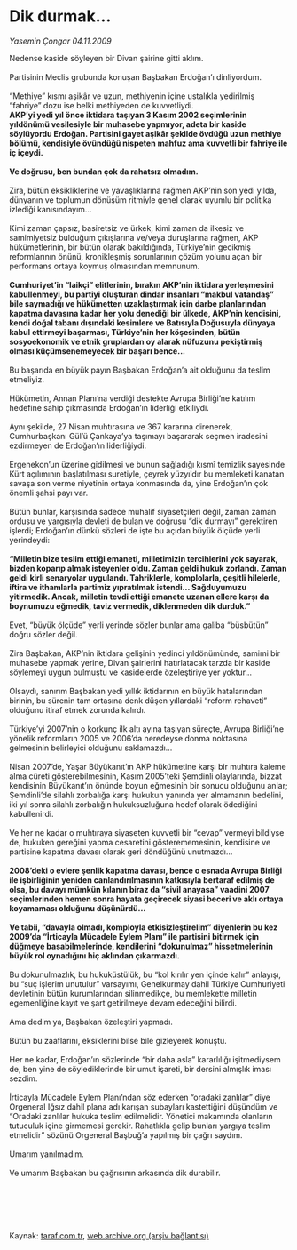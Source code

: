 # Dik durmak...

*Yasemin Çongar 04.11.2009*

<div class="taraf_structure_2col_1zq">
<div class="margen_n">



 <p>Nedense kaside söyleyen bir Divan şairine gitti aklım. <br/><br/>Partisinin Meclis grubunda konuşan Başbakan Erdoğan’ı dinliyordum. <br/><br/>“Methiye” kısmı aşikâr ve uzun, methiyenin içine ustalıkla yedirilmiş “fahriye” dozu ise belki methiyeden de kuvvetliydi. <b><br/>AKP’yi yedi yıl önce iktidara taşıyan 3 Kasım 2002 seçimlerinin yıldönümü vesilesiyle bir muhasebe yapmıyor, adeta bir kaside söylüyordu Erdoğan. Partisini gayet aşikâr şekilde övdüğü uzun methiye bölümü, kendisiyle övündüğü nispeten mahfuz ama kuvvetli bir fahriye ile iç içeydi. <br/><br/>Ve doğrusu, ben bundan çok da rahatsız olmadım.</b> <br/><br/>Zira, bütün eksikliklerine ve yavaşlıklarına rağmen AKP’nin son yedi yılda, dünyanın ve toplumun dönüşüm ritmiyle genel olarak uyumlu bir politika izlediği kanısındayım... <br/><br/>Kimi zaman çapsız, basiretsiz ve ürkek, kimi zaman da ilkesiz ve samimiyetsiz bulduğum çıkışlarına ve/veya duruşlarına rağmen, AKP hükümetlerinin, bir bütün olarak bakıldığında, Türkiye’nin gecikmiş reformlarının önünü, kronikleşmiş sorunlarının çözüm yolunu açan bir performans ortaya koymuş olmasından memnunum.<b> <br/><br/>Cumhuriyet’in “laikçi” elitlerinin, bırakın AKP’nin iktidara yerleşmesini kabullenmeyi, bu partiyi oluşturan dindar insanları “makbul vatandaş” bile saymadığı ve hükümetten uzaklaştırmak için darbe planlarından kapatma davasına kadar her yolu denediği bir ülkede, AKP’nin kendisini, kendi doğal tabanı dışındaki kesimlere ve Batısıyla Doğusuyla dünyaya kabul ettirmeyi başarması, Türkiye’nin her köşesinden, bütün sosyoekonomik ve etnik gruplardan oy alarak nüfuzunu pekiştirmiş olması küçümsenemeyecek bir başarı bence...</b> <br/><br/>Bu başarıda en büyük payın Başbakan Erdoğan’a ait olduğunu da teslim etmeliyiz. <br/><br/>Hükümetin, Annan Planı’na verdiği destekte Avrupa Birliği’ne katılım hedefine sahip çıkmasında Erdoğan’ın liderliği etkiliydi. <br/><br/>Aynı şekilde, 27 Nisan muhtırasına ve 367 kararına direnerek, Cumhurbaşkanı Gül’ü Çankaya’ya taşımayı başararak seçmen iradesini ezdirmeyen de Erdoğan’ın liderliğiydi. <br/><br/>Ergenekon’un üzerine gidilmesi ve bunun sağladığı kısmî temizlik sayesinde Kürt açılımının başlatılması suretiyle, çeyrek yüzyıldır bu memleketi kanatan savaşa son verme niyetinin ortaya konmasında da, yine Erdoğan’ın çok önemli şahsi payı var. <br/><br/>Bütün bunlar, karşısında sadece muhalif siyasetçileri değil, zaman zaman ordusu ve yargısıyla devleti de bulan ve doğrusu “dik durmayı” gerektiren işlerdi; Erdoğan’ın dünkü sözleri de işte bu açıdan büyük ölçüde yerli yerindeydi:<b> <br/><br/>“Milletin bize teslim ettiği emaneti, milletimizin tercihlerini yok sayarak, bizden koparıp almak isteyenler oldu. Zaman geldi hukuk zorlandı. Zaman geldi kirli senaryolar uygulandı. Tahriklerle, komplolarla, çeşitli hilelerle, iftira ve ithamlarla partimiz yıpratılmak istendi... Sağduyumuzu yitirmedik. Ancak, milletin tevdi ettiği emanete uzanan ellere karşı da boynumuzu eğmedik, taviz vermedik, diklenmeden dik durduk.”</b> <br/><br/>Evet, “büyük ölçüde” yerli yerinde sözler bunlar ama galiba “büsbütün” doğru sözler değil. <br/><br/>Zira Başbakan, AKP’nin iktidara gelişinin yedinci yıldönümünde, samimi bir muhasebe yapmak yerine, Divan şairlerini hatırlatacak tarzda bir kaside söylemeyi uygun bulmuştu ve kasidelerde özeleştiriye yer yoktur... <br/><br/>Olsaydı, sanırım Başbakan yedi yıllık iktidarının en büyük hatalarından birinin, bu sürenin tam ortasına denk düşen yıllardaki “reform rehaveti” olduğunu itiraf etmek zorunda kalırdı. <br/><br/>Türkiye’yi 2007’nin o korkunç ilk altı ayına taşıyan süreçte, Avrupa Birliği’ne yönelik reformların 2005 ve 2006’da neredeyse donma noktasına gelmesinin belirleyici olduğunu saklamazdı... <br/><br/>Nisan 2007’de, Yaşar Büyükanıt’ın AKP hükümetine karşı bir muhtıra kaleme alma cüreti gösterebilmesinin, Kasım 2005’teki Şemdinli olaylarında, bizzat kendisinin Büyükanıt’ın önünde boyun eğmesinin bir sonucu olduğunu anlar; Şemdinli’de silahlı zorbalığa karşı hukukun yanında yer almamanın bedelini, iki yıl sonra silahlı zorbalığın hukuksuzluğuna hedef olarak ödediğini kabullenirdi. <br/><br/>Ve her ne kadar o muhtıraya siyaseten kuvvetli bir “cevap” vermeyi bildiyse de, hukuken gereğini yapma cesaretini gösterememesinin, kendisine ve partisine kapatma davası olarak geri döndüğünü unutmazdı... <b><br/><br/>2008’deki o evlere şenlik kapatma davası, bence o esnada Avrupa Birliği ile işbirliğinin yeniden canlandırılmasının katkısıyla bertaraf edilmiş de olsa, bu davayı mümkün kılanın biraz da “sivil anayasa” vaadini 2007 seçimlerinden hemen sonra hayata geçirecek siyasi beceri ve aklı ortaya koyamaması olduğunu düşünürdü... <br/><br/>Ve tabii, “davayla olmadı, komployla etkisizleştirelim” diyenlerin bu kez 2009’da “İrticayla Mücadele Eylem Planı” ile partisini bitirmek için düğmeye basabilmelerinde, kendilerini “dokunulmaz” hissetmelerinin büyük rol oynadığını hiç aklından çıkarmazdı.</b> <br/><br/>Bu dokunulmazlık, bu hukuküstülük, bu “kol kırılır yen içinde kalır” anlayışı, bu “suç işlerim unutulur” varsayımı, Genelkurmay dahil Türkiye Cumhuriyeti devletinin bütün kurumlarından silinmedikçe, bu memlekette milletin egemenliğine kayıt ve şart getirilmeye devam edeceğini bilirdi. <br/><br/>Ama dedim ya, Başbakan özeleştiri yapmadı. <br/><br/>Bütün bu zaaflarını, eksiklerini bilse bile gizleyerek konuştu. <br/><br/>Her ne kadar, Erdoğan’ın sözlerinde “bir daha asla” kararlılığı işitmediysem de, ben yine de söylediklerinde bir umut işareti, bir dersini almışlık iması sezdim. <br/><br/>İrticayla Mücadele Eylem Planı’ndan söz ederken “oradaki zanlılar” diye Orgeneral Iğsız dahil plana adı karışan subayları kastettiğini düşündüm ve “Oradaki zanlılar hukuka teslim edilmelidir. Yönetici makamında olanların tutuculuk içine girmemesi gerekir. Rahatlıkla gelip bunları yargıya teslim etmelidir” sözünü Orgeneral Başbuğ’a yapılmış bir çağrı saydım. <br/><br/>Umarım yanılmadım. <br/><br/>Ve umarım Başbakan bu çağrısının arkasında dik durabilir.</p>
<br/>
<br/>
<br/>



<br/>


<div id="taraf_not">
</div>

</div>


</div>

Kaynak: [taraf.com.tr](http://taraf.com.tr:80/makale/8291.htm), [web.archive.org (arşiv bağlantısı)](http://web.archive.org/web/20091216113850/http://taraf.com.tr:80/makale/8291.htm)

